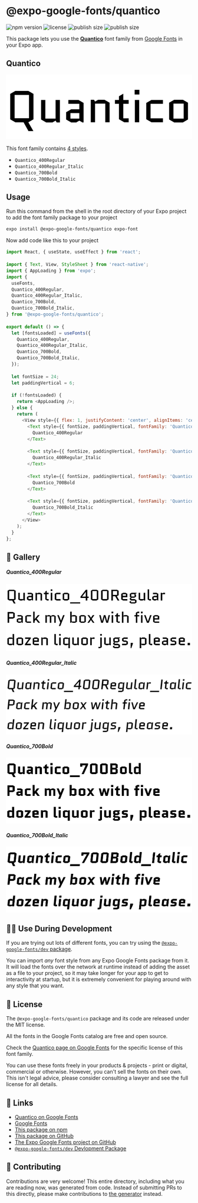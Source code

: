 # @expo-google-fonts/quantico

![npm version](https://flat.badgen.net/npm/v/@expo-google-fonts/quantico)
![license](https://flat.badgen.net/github/license/expo/google-fonts)
![publish size](https://flat.badgen.net/packagephobia/install/@expo-google-fonts/quantico)
![publish size](https://flat.badgen.net/packagephobia/publish/@expo-google-fonts/quantico)

This package lets you use the [**Quantico**](https://fonts.google.com/specimen/Quantico) font family from [Google Fonts](https://fonts.google.com/) in your Expo app.

## Quantico

![Quantico](./font-family.png)

This font family contains [4 styles](#-gallery).

- `Quantico_400Regular`
- `Quantico_400Regular_Italic`
- `Quantico_700Bold`
- `Quantico_700Bold_Italic`

## Usage

Run this command from the shell in the root directory of your Expo project to add the font family package to your project
```sh
expo install @expo-google-fonts/quantico expo-font
```

Now add code like this to your project
```js
import React, { useState, useEffect } from 'react';

import { Text, View, StyleSheet } from 'react-native';
import { AppLoading } from 'expo';
import {
  useFonts,
  Quantico_400Regular,
  Quantico_400Regular_Italic,
  Quantico_700Bold,
  Quantico_700Bold_Italic,
} from '@expo-google-fonts/quantico';

export default () => {
  let [fontsLoaded] = useFonts({
    Quantico_400Regular,
    Quantico_400Regular_Italic,
    Quantico_700Bold,
    Quantico_700Bold_Italic,
  });

  let fontSize = 24;
  let paddingVertical = 6;

  if (!fontsLoaded) {
    return <AppLoading />;
  } else {
    return (
      <View style={{ flex: 1, justifyContent: 'center', alignItems: 'center' }}>
        <Text style={{ fontSize, paddingVertical, fontFamily: 'Quantico_400Regular' }}>
          Quantico_400Regular
        </Text>

        <Text style={{ fontSize, paddingVertical, fontFamily: 'Quantico_400Regular_Italic' }}>
          Quantico_400Regular_Italic
        </Text>

        <Text style={{ fontSize, paddingVertical, fontFamily: 'Quantico_700Bold' }}>
          Quantico_700Bold
        </Text>

        <Text style={{ fontSize, paddingVertical, fontFamily: 'Quantico_700Bold_Italic' }}>
          Quantico_700Bold_Italic
        </Text>
      </View>
    );
  }
};

```

## 🔡 Gallery

##### Quantico_400Regular
![Quantico_400Regular](./Quantico_400Regular.ttf.png)

##### Quantico_400Regular_Italic
![Quantico_400Regular_Italic](./Quantico_400Regular_Italic.ttf.png)

##### Quantico_700Bold
![Quantico_700Bold](./Quantico_700Bold.ttf.png)

##### Quantico_700Bold_Italic
![Quantico_700Bold_Italic](./Quantico_700Bold_Italic.ttf.png)


## 👩‍💻 Use During Development

If you are trying out lots of different fonts, you can try using the [`@expo-google-fonts/dev` package](https://github.com/expo/google-fonts/tree/master/font-packages/dev#readme).

You can import *any* font style from any Expo Google Fonts package from it. It will load the fonts
over the network at runtime instead of adding the asset as a file to your project, so it may take longer
for your app to get to interactivity at startup, but it is extremely convenient
for playing around with any style that you want.

## 📖 License

The `@expo-google-fonts/quantico` package and its code are released under the MIT license.

All the fonts in the Google Fonts catalog are free and open source.

Check the [Quantico page on Google Fonts](https://fonts.google.com/specimen/Quantico) for the specific license of this font family.

You can use these fonts freely in your products & projects - print or digital, commercial or otherwise. However, you can't sell the fonts on their own. This isn't legal advice, please consider consulting a lawyer and see the full license for all details.

## 🔗 Links

- [Quantico on Google Fonts](https://fonts.google.com/specimen/Quantico)
- [Google Fonts](https://fonts.google.com/)
- [This package on npm](https://www.npmjs.com/package/@expo-google-fonts/quantico)
- [This package on GitHub](https://github.com/expo/google-fonts/tree/master/font-packages/quantico)
- [The Expo Google Fonts project on GitHub](https://github.com/expo/google-fonts)
- [`@expo-google-fonts/dev` Devlopment Package](https://github.com/expo/google-fonts/tree/master/font-packages/dev)

## 🤝 Contributing

Contributions are very welcome! This entire directory, including what you are reading now, was generated from code. Instead of submitting PRs to this directly, please make contributions to [the generator](https://github.com/expo/google-fonts/tree/master/packages/generator) instead.
